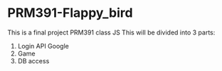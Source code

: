 # PRM391-Flappy_bird
This is a final project PRM391 class JS
This will be divided into 3 parts:
1. Login API Google
2. Game
3. DB access
